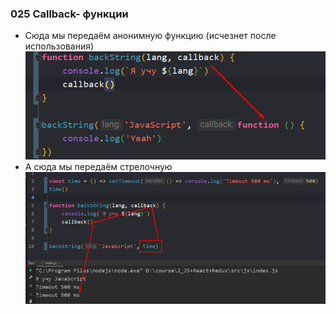 ### **025 Callback- функции**

- Сюда мы передаём анонимную функцию (исчезнет после использования)
![](_png/Pasted%20image%2020220908195428.png)
- А сюда мы передаём стрелочную
![](_png/Pasted%20image%2020220908195432.png)